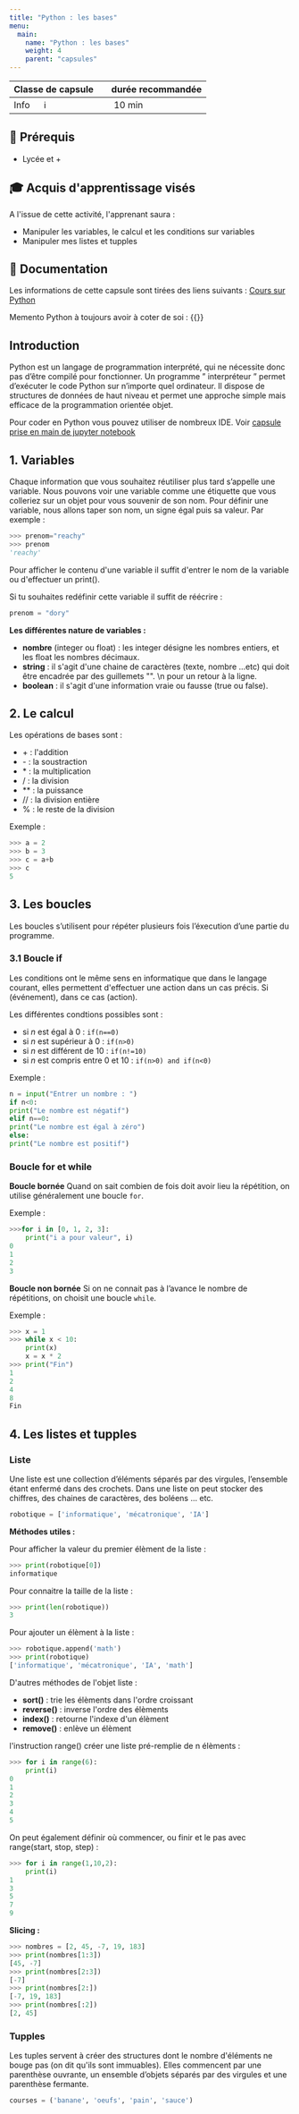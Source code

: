 ```yaml
---
title: "Python : les bases"
menu:
  main:
    name: "Python : les bases"
    weight: 4
    parent: "capsules"
---
```


| Classe de capsule  | &emsp;durée recommandée |
|:-------------------|:------------------|
| Info  &emsp;  ℹ️  |&emsp; 10 min      |


## 🎒 Prérequis

- Lycée et +

## 🎓 Acquis d'apprentissage visés
A l'issue de cette activité, l'apprenant saura : 
- Manipuler les variables, le calcul et les conditions sur variables  
- Manipuler mes listes et tupples 

## 📗 Documentation

Les informations de cette capsule sont tirées des liens suivants :
[Cours sur Python](https://courspython.com/bases-python.html)

Memento Python à toujours avoir à coter de soi : 
{{<pdf src="https://perso.limsi.fr/pointal/_media/python:cours:mementopython3.pdf" >}}

## Introduction 

Python est un langage de programmation interprété, qui ne nécessite donc pas d’être compilé pour fonctionner. Un programme ” interpréteur ” permet d’exécuter le code Python sur n’importe quel ordinateur. 
Il dispose de structures de données de haut niveau et permet une approche simple mais efficace de la programmation orientée objet.

Pour coder en Python vous pouvez utiliser de nombreux IDE. Voir [capsule prise en main de jupyter notebook](/ReachyNautilus/JupyterNotebook/index.md)  


## 1. Variables

Chaque information que vous souhaitez réutiliser plus tard s’appelle une variable. Nous pouvons voir une variable comme une étiquette que vous colleriez sur un objet pour vous souvenir de son nom. 
Pour définir une variable, nous allons taper son nom, un signe égal puis sa valeur. Par exemple :  
   
```python 
>>> prenom="reachy"
>>> prenom
'reachy'
```  
Pour afficher le contenu d'une variable il suffit d'entrer le nom de la variable ou d'effectuer un print().  

Si tu souhaites redéfinir cette variable il suffit de réécrire :   
```python 
prenom = "dory"
```

**Les différentes nature de variables :** 
* **nombre** (integer ou float) : les integer désigne les nombres entiers, et les float les nombres décimaux.  
* **string** : il s'agit d'une chaine de caractères (texte, nombre ...etc) qui doit être encadrée par des guillemets "". \n pour un retour à la ligne.    
* **boolean** : il s'agit d'une information vraie ou fausse (true ou false).   

## 2. Le calcul 

Les opérations de bases sont : 
*  <texte>+</texte> : l'addition 
* <texte>-</texte> : la soustraction 
* <texte>*</texte> : la multiplication 
* / : la division 
* ** : la puissance 
* // : la division entière
* % : le reste de la division  

Exemple :  
```python 
>>> a = 2
>>> b = 3
>>> c = a+b
>>> c
5 
```
## 3. Les boucles 
Les boucles s’utilisent pour répéter plusieurs fois l’éxecution d’une partie du programme.

### 3.1 Boucle if 
Les conditions ont le même sens en informatique que dans le langage courant, elles permettent d'effectuer une action dans un cas précis. Si (événement), dans ce cas (action). 

Les différentes condtions possibles sont : 
* si *n* est égal à 0 : `if(n==0)`  
* si *n* est supérieur à 0 : `if(n>0)` 
* si *n* est différent de 10 : `if(n!=10)`
* si *n* est compris entre 0 et 10 : `if(n>0) and if(n<0)`  

Exemple : 
```python 
n = input("Entrer un nombre : ")
if n<0:
print("Le nombre est négatif")
elif n==0:
print("Le nombre est égal à zéro")
else:
print("Le nombre est positif")
```
### Boucle for et while

**Boucle bornée**
Quand on sait combien de fois doit avoir lieu la répétition, on utilise généralement une boucle `for`.

Exemple :
```python 
>>>for i in [0, 1, 2, 3]:
    print("i a pour valeur", i)
0
1
2
3
```

**Boucle non bornée**
Si on ne connait pas à l’avance le nombre de répétitions, on choisit une boucle `while`.

Exemple : 
```python
>>> x = 1
>>> while x < 10:
    print(x)
    x = x * 2
>>> print("Fin")
1
2
4
8
Fin
```

## 4. Les listes et tupples

### Liste

Une liste est une collection d’éléments séparés par des virgules, l’ensemble étant enfermé dans des
crochets. Dans une liste on peut stocker des chiffres, des chaines de caractères, des boléens ... etc. 
```python 
robotique = ['informatique', 'mécatronique', 'IA']
```

**Méthodes utiles :**  

Pour afficher la valeur du premier élèment de la liste : 
```python 
>>> print(robotique[0])
informatique
```
Pour connaitre la taille de la liste : 
```python
>>> print(len(robotique))
3
```
Pour ajouter un élèment à la liste : 
```python 
>>> robotique.append('math')
>>> print(robotique)
['informatique', 'mécatronique', 'IA', 'math']
```

D'autres méthodes de l'objet liste : 
* **sort()** : trie les élèments dans l'ordre croissant  
* **reverse()** : inverse l'ordre des élèments  
* **index()** : retourne l'indexe d'un élèment
* **remove()** : enlève un élèment 

l'instruction range() créer une liste pré-remplie de n élèments : 
```python
>>> for i in range(6):
    print(i)
0
1
2
3
4
5
```
On peut également définir où commencer, ou finir et le pas avec range(start, stop, step) : 
```python
>>> for i in range(1,10,2):
    print(i)
1
3
5
7
9
```

**Slicing :**

```python 
>>> nombres = [2, 45, -7, 19, 183]
>>> print(nombres[1:3]) 
[45, -7]
>>> print(nombres[2:3])
[-7]
>>> print(nombres[2:])
[-7, 19, 183]
>>> print(nombres[:2])
[2, 45]
```

### Tupples

Les tuples servent à créer des structures dont le nombre d'éléments ne bouge pas (on dit qu'ils sont immuables).
Elles commencent par une parenthèse ouvrante, un ensemble d’objets séparés par des virgules et une parenthèse fermante.
```python 
courses = ('banane', 'oeufs', 'pain', 'sauce')
```




